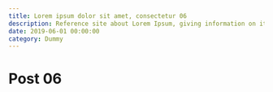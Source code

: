 ```yaml
---
title: Lorem ipsum dolor sit amet, consectetur 06
description: Reference site about Lorem Ipsum, giving information on its origins, as well as a random Lipsum generator.
date: 2019-06-01 00:00:00
category: Dummy
---
```


# Post 06

